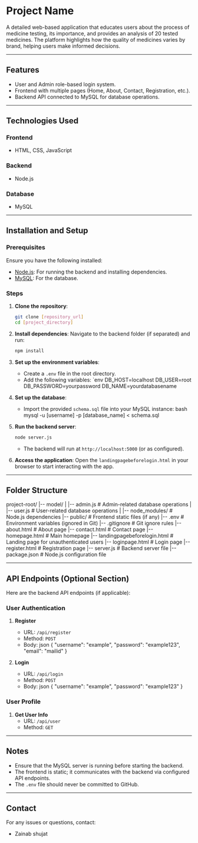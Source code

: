 # Project Name

A detailed web-based application that educates users about the process of medicine testing, its importance, and provides an analysis of 20 tested medicines. The platform highlights how the quality of medicines varies by brand, helping users make informed decisions.

---

## Features

- User and Admin role-based login system.
- Frontend with multiple pages (Home, About, Contact, Registration, etc.).
- Backend API connected to MySQL for database operations.

---

## Technologies Used

### Frontend

- HTML, CSS, JavaScript

### Backend

- Node.js

### Database

- MySQL

---

## Installation and Setup

### Prerequisites

Ensure you have the following installed:

- [Node.js](https://nodejs.org/): For running the backend and installing dependencies.
- [MySQL](https://www.mysql.com/): For the database.

### Steps

1. **Clone the repository**:

   ```bash
   git clone [repository_url]
   cd [project_directory]
   ```

2. **Install dependencies**:
   Navigate to the backend folder (if separated) and run:

   ```bash
   npm install
   ```

3. **Set up the environment variables**:

   - Create a `.env` file in the root directory.
   - Add the following variables:
    `env
     DB_HOST=localhost
     DB_USER=root
     DB_PASSWORD=yourpassword
     DB_NAME=yourdatabasename

4. **Set up the database**:

   - Import the provided `schema.sql` file into your MySQL instance:
     bash
     mysql -u [username] -p [database_name] < schema.sql

5. **Run the backend server**:

   ```bash
   node server.js
   ```

   - The backend will run at `http://localhost:5000` (or as configured).

6. **Access the application**:
   Open the `landingpagebeforelogin.html` in your browser to start interacting with the app.

---

## Folder Structure

project-root/
|-- model/
|   |-- admin.js       # Admin-related database operations
|   |-- user.js        # User-related database operations
|
|-- node_modules/      # Node.js dependencies
|-- public/            # Frontend static files (if any)
|-- .env               # Environment variables (ignored in Git)
|-- .gitignore         # Git ignore rules
|-- about.html         # About page
|-- contact.html       # Contact page
|-- homepage.html      # Main homepage
|-- landingpagebeforelogin.html  # Landing page for unauthenticated users
|-- loginpage.html     # Login page
|-- register.html      # Registration page
|-- server.js          # Backend server file
|-- package.json       # Node.js configuration file

---

## API Endpoints (Optional Section)

Here are the backend API endpoints (if applicable):

### User Authentication

1. **Register**

   - URL: `/api/register`
   - Method: `POST`
   - Body:
     json
     {
       "username": "example",
       "password": "example123",
       "email": "mailid"
     }

2. **Login**

   - URL: `/api/login`
   - Method: `POST`
   - Body:
     json
     {
       "username": "example",
       "password": "example123"
     }

### User Profile

1. **Get User Info**
   - URL: `/api/user`
   - Method: `GET`

---

## Notes

- Ensure that the MySQL server is running before starting the backend.
- The frontend is static; it communicates with the backend via configured API endpoints.
- The `.env` file should never be committed to GitHub.

---

## Contact

For any issues or questions, contact:

- Zainab shujat
